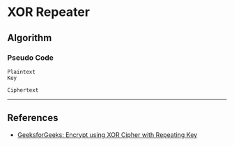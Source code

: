 # XOR Repeater

## Algorithm

### Pseudo Code

```
Plaintext
Key

Ciphertext
```

---
## References

- [GeeksforGeeks: Encrypt using XOR Cipher with Repeating Key](https://www.geeksforgeeks.org/encrypt-using-xor-cipher-with-repeating-key/)